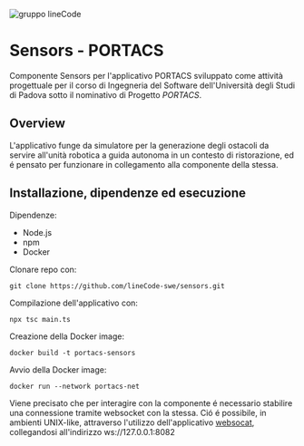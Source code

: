 ![gruppo lineCode](https://imagizer.imageshack.com/img923/557/86bUrf.png)

# Sensors - PORTACS
Componente Sensors per l'applicativo PORTACS sviluppato come attività progettuale per il corso di Ingegneria del Software dell'Università degli Studi di Padova sotto il nominativo di Progetto _PORTACS_.

## Overview
L'applicativo funge da simulatore per la generazione degli ostacoli da servire all'unità robotica a guida autonoma in un contesto di ristorazione, ed é pensato per funzionare in collegamento alla componente della stessa.

## Installazione, dipendenze ed esecuzione
Dipendenze:
 - Node.js
 - npm
 - Docker
 
 Clonare repo con:
 ```shell
 git clone https://github.com/lineCode-swe/sensors.git
 ```
 
Compilazione dell'applicativo con:
 ```shell
npx tsc main.ts
 ```
 
Creazione della Docker image:
  ```shell
docker build -t portacs-sensors
 ```
 
Avvio della Docker image:
 ```shell
 docker run --network portacs-net
 ```
 
Viene precisato che per interagire con la componente é necessario stabilire una connessione tramite websocket con la stessa.
Ció é possibile, in ambienti UNIX-like, attraverso l'utilizzo dell'applicativo [websocat](https://github.com/vi/websocat), collegandosi all'indirizzo ws://127.0.0.1:8082

